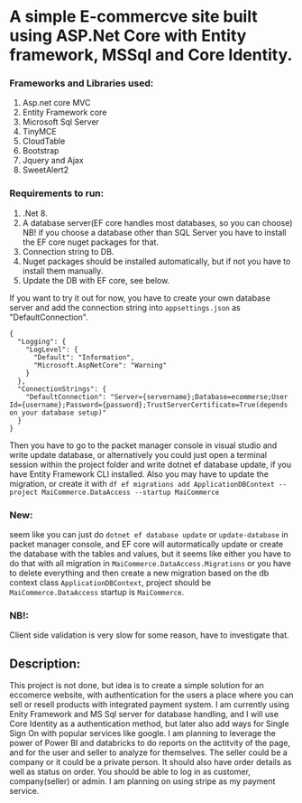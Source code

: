 # A simple E-commercve site built using ASP.Net Core with Entity framework, MSSql and Core Identity.

### Frameworks and Libraries used:
  1. Asp.net core MVC
  2. Entity Framework core
  3. Microsoft Sql Server
  4. TinyMCE
  5. CloudTable
  6. Bootstrap
  7. Jquery and Ajax
  8. SweetAlert2

### Requirements to run: 
  1. .Net 8.
  2. A database server(EF core handles most databases, so you can choose) NB! if you choose a database other than SQL Server you have to install the EF core nuget packages for that.
  3. Connection string to DB.
  4. Nuget packages should be installed automatically, but if not you have to install them manually.
  5. Update the DB with EF core, see below.

If you want to try it out for now, you have to create your own database server and add the connection string into `appsettings.json` as "DefaultConnection".
```
{
  "Logging": {
    "LogLevel": {
      "Default": "Information",
      "Microsoft.AspNetCore": "Warning"
    }
  },
  "ConnectionStrings": {
    "DefaultConnection": "Server={servername};Database=ecommerse;User Id={username};Password={password};TrustServerCertificate=True(depends on your database setup)"
  }
}
```
 
 Then you have to go to the packet manager console in visual studio and write update database, or alternatively you could just open a terminal
 session within the project folder and write dotnet ef database update, if you have Entity Framework CLI installed. Also you may have to update the migration, or create it
 with `df ef migrations add ApplicationDBContext --project MaiCommerce.DataAccess --startup MaiCommerce`

 ### New: 
 seem like you can just do `dotnet ef database update` or `update-database` in packet manager console, and EF core will autormatically
 update or create the database with the tables and values, but it seems like either you have to do that with all migration in `MaiCommerce.DataAccess.Migrations`
 or you have to delete everything and then create a new migration based on the db context class `ApplicationDBContext`, project should be `MaiCommerce.DataAccess` startup is
 `MaiCommerce`.

 ### NB!:
 Client side validation is very slow for some reason, have to investigate that.

 ## Description:
 This project is not done, but idea is to create a simple solution for an eccomerce website, with authentication for the users
 a place where you can sell or resell products with integrated payment system. I am currently using Enity Framework and MS Sql server
 for database handling, and I will use Core Identity as a authentication method, but later also add ways for Single Sign On with 
 popular services like google. I am planning to leverage the power of Power BI and databricks to do reports on the actitvity of the
 page, and for the user and seller to analyze for themselves. The seller could be a company or it could be a private person. It should also
 have order details as well as status on order. You should be able to log in as customer, company(seller) or admin. I am planning on using
 stripe as my payment service.
